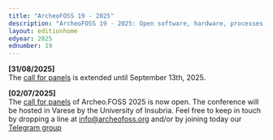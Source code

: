 ```yaml
---
title: "ArcheoFOSS 19 - 2025"
description: "ArcheoFOSS 19 - 2025: Open software, hardware, processes, data and formats in archaeological research will be hosted in Varese by the University of Insubria"
layout: editionhome
edyear: 2025
ednumber: 19
---
```


**[31/08/2025]**  
The [call for panels](/2025/call-for-panels) is extended until September 13th, 2025.

**[02/07/2025]**  
The [call for panels](/2025/call-for-panels) of Archeo.FOSS 2025 is now open.
The conference will be hosted in Varese by the University of Insubria. 
Feel free to keep in touch by dropping a line at [info@archeofoss.org](mailto:archaeofoss.org) and/or by joining today our [<i class="fa fa-telegram" aria-hidden="true"></i> Telegram group](https://t.me/ArcheoFOSS)
